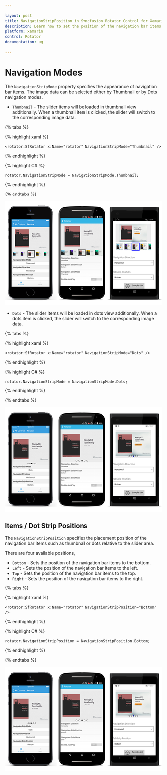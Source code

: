 ```yaml
---

layout: post
title: NavigationStripPosition in Syncfusion Rotator Control for Xamarin.Forms 
description: Learn how to set the position of the navigation bar items in Rotator control
platform: xamarin 
control: Rotator
documentation: ug

---
```


# Navigation Modes

The `NavigationStripMode` property specifies the appearance of navigation bar items. The image data can be selected either by Thumbnail or by Dots navigation modes.

* `Thumbnail` - The slider items will be loaded in thumbnail view additionally. When a thumbnail item is clicked, the slider will switch to the corresponding image data.

{% tabs %}

{% highlight xaml %}

	<rotator:SfRotator x:Name="rotator" NavigationStripMode="Thumbnail" />
	
{% endhighlight %}

{% highlight C# %}

	rotator.NavigationStripMode = NavigationStripMode.Thumbnail;	

{% endhighlight %}

{% endtabs %}

![](images/thumbnail.png)

* `Dots` - The slider items will be loaded in dots view additionally. When a dots item is clicked, the slider will switch to the corresponding image data.

{% tabs %}

{% highlight xaml %}

	<rotator:SfRotator x:Name="rotator" NavigationStripMode="Dots" />
	
{% endhighlight %}

{% highlight C# %}

	rotator.NavigationStripMode = NavigationStripMode.Dots;	

{% endhighlight %}

{% endtabs %}

![](images/dots.png)


## Items / Dot Strip Positions

The `NavigationStripPosition` specifies the placement position of the navigation bar items such as thumbnail or dots relative to the slider area. 

There are four available positions,

* `Bottom` - Sets the position of the navigation bar items to the bottom.
* `Left` - Sets the position of the navigation bar items to the left.
* `Top` - Sets the position of the navigation bar items to the top.
* `Right` - Sets the position of the navigation bar items to the right.

{% tabs %}

{% highlight xaml %}

	<rotator:SfRotator x:Name="rotator" NavigationStripPosition="Bottom" />
	
{% endhighlight %}

{% highlight C# %}

	rotator.NavigationStripPosition = NavigationStripPosition.Bottom;

{% endhighlight %}

{% endtabs %}


![](images/tabstrip.png)